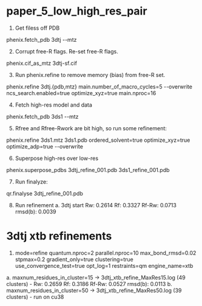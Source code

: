 # paper_5_low_high_res_pair

1) Get filess off PDB 

phenix.fetch_pdb 3dtj --mtz

2) Corrupt free-R flags. Re-set free-R flags.

phenix.cif_as_mtz 3dtj-sf.cif 

3) Run phenix.refine to remove memory (bias) from free-R set.

phenix.refine 3dtj.{pdb,mtz} main.number_of_macro_cycles=5 --overwrite ncs_search.enabled=true optimize_xyz=true main.nproc=16

4) Fetch high-res model and data

phenix.fetch_pdb 3ds1 --mtz

5) Rfree and Rfree-Rwork are bit high, so run some refinement:

phenix.refine 3ds1.mtz 3ds1.pdb ordered_solvent=true optimize_xyz=true optimize_adp=true --overwrite

6) Superpose high-res over low-res

phenix.superpose_pdbs 3dtj_refine_001.pdb 3ds1_refine_001.pdb

7) Run finalyze:

qr.finalyse 3dtj_refine_001.pdb

8) Run refinement
a. 3dtj start Rw: 0.2614 Rf: 0.3327 Rf-Rw: 0.0713 rmsd(b):  0.0039

# 3dtj xtb refinements 

1) mode=refine quantum.nproc=2 parallel.nproc=10 max_bond_rmsd=0.02 stpmax=0.2 gradient_only=true clustering=true use_convergence_test=true opt_log=1 restraints=qm engine_name=xtb

a. maxnum_residues_in_cluster=15 -> 3dtj_xtb_refine_MaxRes15.log (49 clusters) - 
Rw: 0.2659 Rf: 0.3186 Rf-Rw: 0.0527 rmsd(b):  0.0113 
b. maxnum_residues_in_cluster=50 -> 3dtj_xtb_refine_MaxRes50.log (39 clusters) - run on cu38
